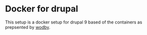 # Docker for drupal

This setup is a docker setup for drupal 9 based of the containers as prepsented by [wodby](https://github.com/wodby/docker4drupal).
